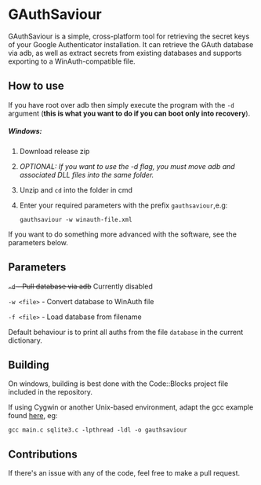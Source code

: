 # GAuthSaviour

GAuthSaviour is a simple, cross-platform tool for retrieving the secret keys of your Google Authenticator installation. It can retrieve the GAuth database via adb, as well as extract secrets from existing databases and supports exporting to a WinAuth-compatible file.

## How to use
If you have root over adb then simply execute the program with the `-d` argument (**this is what you want to do if you can boot only into recovery**). 

##### Windows:

1. Download release zip
2. *OPTIONAL: If you want to use the -d flag, you must move adb and associated DLL files into the same folder.*
2. Unzip and `cd` into the folder in cmd
3. Enter your required parameters with the prefix `gauthsaviour`,e.g:

    ```gauthsaviour -w winauth-file.xml```

If you want to do something more advanced with the software, see the parameters below.

## Parameters

~~```-d``` - Pull database via adb~~ Currently disabled

```-w <file>``` - Convert database to WinAuth file

```-f <file>``` - Load database from filename

Default behaviour is to print all auths from the file `database` in the current dictionary.

## Building

On windows, building is best done with the Code::Blocks project file included in the repository. 

If using Cygwin or another Unix-based environment, adapt the gcc example found [here](https://www.sqlite.org/howtocompile.html#compiling_the_command_line_interface), eg:

```gcc main.c sqlite3.c -lpthread -ldl -o gauthsaviour```

## Contributions
If there's an issue with any of the code, feel free to make a pull request.
